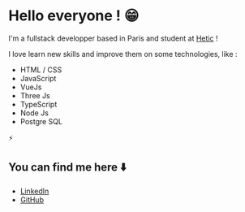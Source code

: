 <!--
**Lucas-Huerta/Lucas-Huerta** is a ✨ _special_ ✨ repository because its `README.md` (this file) appears on your GitHub profile.
-->

# Hello everyone ! 😁

I'm a fullstack developper based in Paris and student at [Hetic](https://www.hetic.net) !

I love learn new skills and improve them on some technologies, like :

* HTML / CSS
* JavaScript
* VueJs
* Three Js 
* TypeScript 
* Node Js
* Postgre SQL

⚡️

## You can find me here ⬇️

- [LinkedIn](https://www.linkedin.com/in/lucas-huerta13/) 
- [GitHub](https://github.com/Lucas-Huerta)